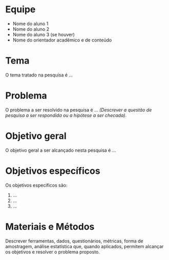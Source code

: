 # Equipe

* Nome do aluno 1
* Nome do aluno 2
* Nome do aluno 3 (se houver)
* Nome do orientador acadêmico e de conteúdo

# Tema
O tema tratado na pesquisa é ...

# Problema
O problema a ser resolvido na pesquisa é ... _(Descrever a questão de pesquisa a ser respondida ou a hipótese a ser checada)_.

# Objetivo geral
O objetivo geral a ser alcançado nesta pesquisa é ...

# Objetivos específicos
Os objetivos específicos são:
1. ...
2. ...
3. ...
   
# Materiais e Métodos
Descrever ferramentas, dados, questionários, métricas, forma de amostragem, análise estatística que, quando aplicados, permitem alcançar os objetivos e resolver o problema proposto.
